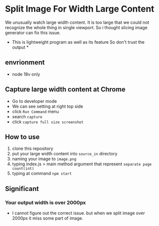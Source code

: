 # Split Image For Width Large Content

We unusually watch large width content. It is too large that we could not recognize the whole thing in single viewport.
So i thought slicing image generator can fix this issue.

* This is lightweight program as well as its feature So don't trust the output *

## envrionment

- node 18v only

## Capture large width content at Chrome

- Go to developer mode
- We can see setting at right top side 
- click `Run Command` menu
- search `capture`
- click `capture full size screenshot`

## How to use

1. clone this repository
2. put your large width content into `source_in` directory
3. naming your image to `image.png`
4. typing index.js > main method argument that represent `separate page count(int)`
5. typing at command `npm start`

## Significant

### Your output width is over 2000px

- I cannot figure out the correct issue. but when we split image over 2000px it miss some part of image.
